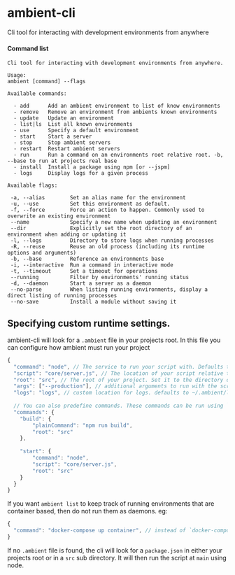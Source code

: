 # ambient-cli

Cli tool for interacting with development environments from anywhere

#### Command list

```
Cli tool for interacting with development environments from anywhere.

Usage:
ambient [command] --flags

Available commands:

  - add      Add an ambient environment to list of know environments
  - remove   Remove an environment from ambients known environments
  - update   Update an environment
  - list|ls  List all known environments
  - use      Specify a default environment
  - start    Start a server
  - stop     Stop ambient servers
  - restart  Restart ambient servers
  - run      Run a command on an environments root relative root. -b, --base to run at projects real base
  - install  Install a package using npm [or --jspm]
  - logs     Display logs for a given process

Available flags:

 -a, --alias        Set an alias name for the environment
 -u, --use          Set this environment as default.
 -f, --force        Force an action to happen. Commonly used to overwrite an existing environment
 --name             Specify a new name when updating an environment
 --dir              Explicitly set the root directory of an environment when adding or updating it
 -l, --logs         Directory to store logs when running processes
 -R, --reuse        Reuse an old process (including its runtime options and arguments)
 -b, --base         Reference an environments base
 -i, --interactive  Run a command in interactive mode
 -t, --timeout      Set a timeout for operations
 --running          Filter by environments' running status
 -d, --daemon       Start a server as a daemon
 --no-parse         When listing running environments, display a direct listing of running processes
 --no-save          Install a module without saving it
```

## Specifying custom runtime settings.

ambient-cli will look for a `.ambient` file in your projects root. In this file you can configure how ambient must run your project

```javascript
{
  "command": "node", // The service to run your script with. Defaults to node
  "script": "core/server.js", // The location of your script relative to root
  "root": "src", // The root of your project. Set it to the directory of your node_modules if using node.
  "args": ["--production"], // additional arguments to run with the script
  "logs": "logs", // custom location for logs. defaults to ~/.ambient/logs
  
  // You can also predefine commands. These commands can be run using `ambient run build` or `ambient run start`
  "commands": {
    "build": {
        "plainCommand": "npm run build",
        "root": "src"
    },
    
    "start": {
        "command": "node",
        "script": "core/server.js",
        "root": "src"
    }
  }
}
```

If you want `ambient list` to keep track of running environments that are container based, then do not run them as daemons. eg:

```javascript
{
  "command": "docker-compose up container", // instead of `docker-compose up -d container`
}
```

If no `.ambient` file is found, the cli will look for a `package.json` in either your projects root or in a `src` sub directory. It will then run the script at `main` using node.
